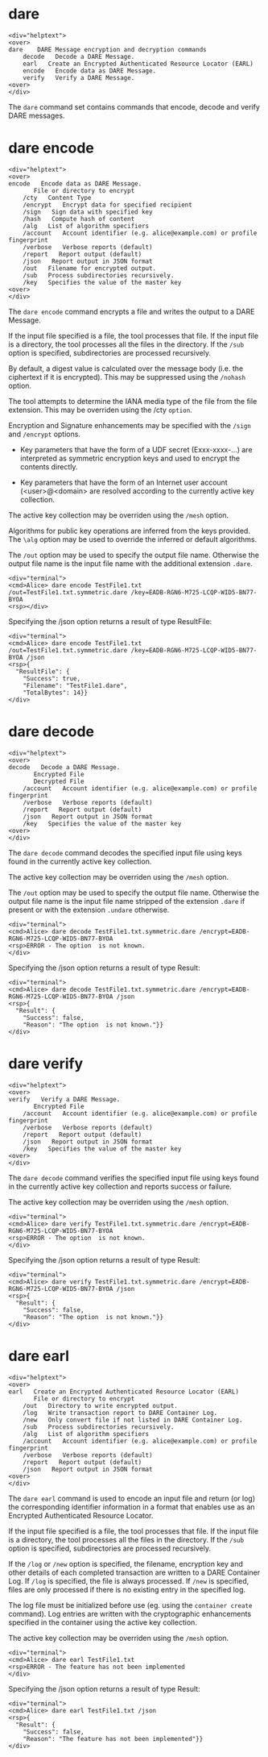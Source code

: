 # dare

~~~~
<div="helptext">
<over>
dare    DARE Message encryption and decryption commands
    decode   Decode a DARE Message.
    earl   Create an Encrypted Authenticated Resource Locator (EARL)
    encode   Encode data as DARE Message.
    verify   Verify a DARE Message.
<over>
</div>
~~~~

The `dare` command set contains commands that encode, decode and verify 
DARE messages.

# dare encode

~~~~
<div="helptext">
<over>
encode   Encode data as DARE Message.
       File or directory to encrypt
    /cty   Content Type
    /encrypt   Encrypt data for specified recipient
    /sign   Sign data with specified key
    /hash   Compute hash of content
    /alg   List of algorithm specifiers
    /account   Account identifier (e.g. alice@example.com) or profile fingerprint
    /verbose   Verbose reports (default)
    /report   Report output (default)
    /json   Report output in JSON format
    /out   Filename for encrypted output.
    /sub   Process subdirectories recursively.
    /key   Specifies the value of the master key
<over>
</div>
~~~~

The `dare encode` command encrypts a file and writes the output to a DARE Message.

If the input file specified is a file, the tool processes that file. If the
input file is a directory, the tool processes all the files in the directory. If the
`/sub` option is specified, subdirectories are processed recursively.

By default, a digest value is calculated over the message body (i.e. the ciphertext
if it is encrypted). This may be suppressed using the `/nohash` option.

The tool attempts to determine the IANA media type of the file from the file 
extension. This may be overriden using the /cty `option`.

Encryption and Signature enhancements may be specified with the `/sign` and 
`/encrypt` options. 

* Key parameters that have the form of a UDF secret (Exxx-xxxx-...) are interpreted
as symmetric encryption keys and used to encrypt the contents directly.

* Key parameters that have the form of an Internet user account (\<user\>@\<domain\> are 
resolved according to the currently active key collection.

The active key collection may be overriden using the `/mesh` option.

Algorithms for public key operations are inferred from the keys provided. The 
`\alg` option may be used to override the inferred or default algorithms.

The `/out` option may be used to specify the output file name. Otherwise the output
file name is the input file name with the additional extension `.dare`.




~~~~
<div="terminal">
<cmd>Alice> dare encode TestFile1.txt /out=TestFile1.txt.symmetric.dare /key=EADB-RGN6-M725-LCQP-WID5-BN77-BYOA
<rsp></div>
~~~~

Specifying the /json option returns a result of type ResultFile:

~~~~
<div="terminal">
<cmd>Alice> dare encode TestFile1.txt /out=TestFile1.txt.symmetric.dare /key=EADB-RGN6-M725-LCQP-WID5-BN77-BYOA /json
<rsp>{
  "ResultFile": {
    "Success": true,
    "Filename": "TestFile1.dare",
    "TotalBytes": 14}}
</div>
~~~~



# dare decode

~~~~
<div="helptext">
<over>
decode   Decode a DARE Message.
       Encrypted File
       Decrypted File
    /account   Account identifier (e.g. alice@example.com) or profile fingerprint
    /verbose   Verbose reports (default)
    /report   Report output (default)
    /json   Report output in JSON format
    /key   Specifies the value of the master key
<over>
</div>
~~~~

The `dare decode` command decodes the specified input file using keys found in the
currently active key collection.

The active key collection may be overriden using the `/mesh` option.

The `/out` option may be used to specify the output file name. Otherwise the output
file name is the input file name stripped of the extension `.dare` if present or
with the extension `.undare` otherwise.


~~~~
<div="terminal">
<cmd>Alice> dare decode TestFile1.txt.symmetric.dare /encrypt=EADB-RGN6-M725-LCQP-WID5-BN77-BYOA
<rsp>ERROR - The option  is not known.
</div>
~~~~

Specifying the /json option returns a result of type Result:

~~~~
<div="terminal">
<cmd>Alice> dare decode TestFile1.txt.symmetric.dare /encrypt=EADB-RGN6-M725-LCQP-WID5-BN77-BYOA /json
<rsp>{
  "Result": {
    "Success": false,
    "Reason": "The option  is not known."}}
</div>
~~~~


# dare verify

~~~~
<div="helptext">
<over>
verify   Verify a DARE Message.
       Encrypted File
    /account   Account identifier (e.g. alice@example.com) or profile fingerprint
    /verbose   Verbose reports (default)
    /report   Report output (default)
    /json   Report output in JSON format
    /key   Specifies the value of the master key
<over>
</div>
~~~~

The `dare decode` command verifies the specified input file using keys found in the
currently active key collection and reports success or failure.

The active key collection may be overriden using the `/mesh` option.



~~~~
<div="terminal">
<cmd>Alice> dare verify TestFile1.txt.symmetric.dare /encrypt=EADB-RGN6-M725-LCQP-WID5-BN77-BYOA
<rsp>ERROR - The option  is not known.
</div>
~~~~

Specifying the /json option returns a result of type Result:

~~~~
<div="terminal">
<cmd>Alice> dare verify TestFile1.txt.symmetric.dare /encrypt=EADB-RGN6-M725-LCQP-WID5-BN77-BYOA /json
<rsp>{
  "Result": {
    "Success": false,
    "Reason": "The option  is not known."}}
</div>
~~~~


# dare earl

~~~~
<div="helptext">
<over>
earl   Create an Encrypted Authenticated Resource Locator (EARL)
       File or directory to encrypt
    /out   Directory to write encrypted output.
    /log   Write transaction report to DARE Container Log.
    /new   Only convert file if not listed in DARE Container Log.
    /sub   Process subdirectories recursively.
    /alg   List of algorithm specifiers
    /account   Account identifier (e.g. alice@example.com) or profile fingerprint
    /verbose   Verbose reports (default)
    /report   Report output (default)
    /json   Report output in JSON format
<over>
</div>
~~~~

The `dare earl` command is used to encode an input file and return
(or log) the corresponding identifier information in a format that enables use
as an Encrypted Authenticated Resource Locator.

If the input file specified is a file, the tool processes that file. If the
input file is a directory, the tool processes all the files in the directory. If the
`/sub` option is specified, subdirectories are processed recursively.

If the `/log` or `/new` option is specified, the filename, encryption key and other details of
each completed transaction are written to a DARE Container Log. If `/log` is specified, the 
file is always processed. If `/new` is specified, files are only
processed if there is no existing entry in the specified log.

The log file must be initialized before use (eg. using the `container create` 
command). Log entries are written with the cryptographic enhancements specified in
the container using the active key collection.

The active key collection may be overriden using the `/mesh` option.


~~~~
<div="terminal">
<cmd>Alice> dare earl TestFile1.txt
<rsp>ERROR - The feature has not been implemented
</div>
~~~~

Specifying the /json option returns a result of type Result:

~~~~
<div="terminal">
<cmd>Alice> dare earl TestFile1.txt /json
<rsp>{
  "Result": {
    "Success": false,
    "Reason": "The feature has not been implemented"}}
</div>
~~~~


